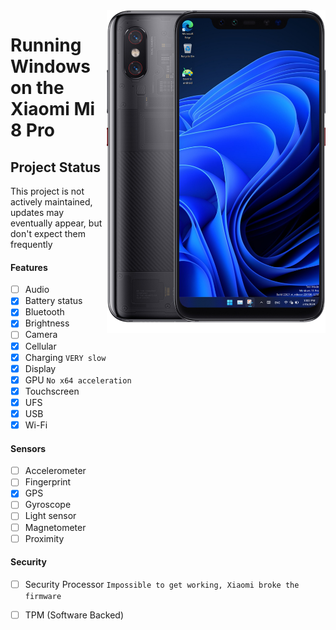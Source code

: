 <img align="right" src="https://github.com/n00b69/woa-equuleus/blob/main/equuleus.png" width="350" alt="Windows 11 running on equuleus">

# Running Windows on the Xiaomi Mi 8 Pro

## Project Status
This project is not actively maintained, updates may eventually appear, but don't expect them frequently

#### Features

- [ ] Audio 
- [X] Battery status
- [x] Bluetooth
- [x] Brightness 
- [ ] Camera
- [x] Cellular
- [x] Charging ```VERY slow```
- [x] Display
- [x] GPU  ```No x64 acceleration```
- [x] Touchscreen 
- [x] UFS
- [x] USB
- [x] Wi-Fi

#### Sensors
- [ ] Accelerometer
- [ ] Fingerprint
- [x] GPS
- [ ] Gyroscope
- [ ] Light sensor
- [ ] Magnetometer
- [ ] Proximity

#### Security

- [ ] Security Processor ```Impossible to get working, Xiaomi broke the firmware```
- [ ] TPM (Software Backed)
















